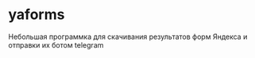 # yaforms
Небольшая программка для скачивания результатов форм Яндекса и отправки их ботом telegram
